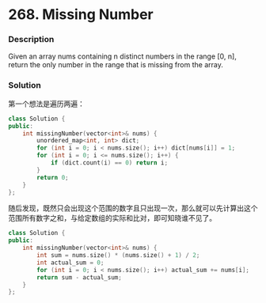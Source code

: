 # 268. Missing Number

### Description

Given an array nums containing n distinct numbers in the range [0, n], return the only number in the range that is missing from the array.

### Solution

第一个想法是遍历两遍：

```c++
class Solution {
public:
    int missingNumber(vector<int>& nums) {
        unordered_map<int, int> dict;
        for (int i = 0; i < nums.size(); i++) dict[nums[i]] = 1;
        for (int i = 0; i <= nums.size(); i++) {
            if (dict.count(i) == 0) return i;
        }
        return 0;
    }
};
```

随后发现，既然只会出现这个范围的数字且只出现一次，那么就可以先计算出这个范围所有数字之和，与给定数组的实际和比对，即可知晓谁不见了。

```c++
class Solution {
public:
    int missingNumber(vector<int>& nums) {
        int sum = nums.size() * (nums.size() + 1) / 2;
        int actual_sum = 0;
        for (int i = 0; i < nums.size(); i++) actual_sum += nums[i];
        return sum - actual_sum;
    }
};
```
